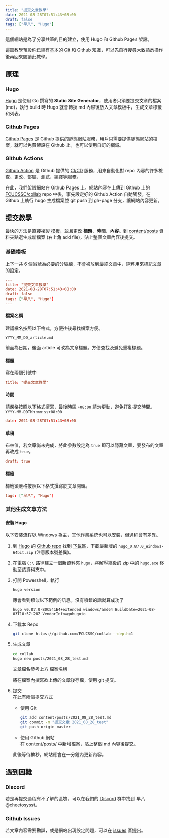 ```yaml
---
title: "提交文章教學"
date: 2021-08-28T07:51:43+08:00
draft: false
tags: ["早八", "Hugo"]
---
```


這個網站是為了分享共筆的目的建立，使用 Hugo 和 Github Pages 架設。

<!--more-->
這篇教學預設你已經有基本的 Git 和 Github 知識，可以先自行搜尋大致熟悉操作後再回來閱讀此教學。

## 原理
### Hugo
[Hugo](https://gohugo.io/) 是使用 Go 撰寫的 **Static Site Generator**，使用者只須要提交文章的檔案 (md)，執行 build 時 Hugo 就會轉換 md 內容後放入文章模板中，生成文章標籤和列表。
### Github Pages
[Github Pages](https://pages.github.com/) 是 Github 提供的靜態網站服務，用戶只需要提供靜態網站的檔案，就可以免費架設在 Github 上，也可以使用自訂的網域。

### Github Actions
[Github Action](https://github.com/features/actions) 是 Github 提供的 [CI/CD](https://zh.wikipedia.org/zh-tw/CI/CD) 服務，用來自動化對 repo 內容的許多檢查、更改、部屬、測試、編譯等服務。

在此，我們架設網站在 Github Pages 上，網站內容在上傳到 Github 上的 [FCUCSSC/collab](https://github.com/FCUCSSC/collab) repo 中後，事先設定好的 Github Action 自動觸發，在 Github 上執行 hugo 生成檔案並 git push 到 gh-page 分支，讓網站內容更新。

## 提交教學
最快的方法是直接複製 [模板](https://raw.githubusercontent.com/FCUCSSC/collab/master/template.md)，並且更改 **標題**、**時間**、**內容**。到 [content/posts](https://github.com/FCUCSSC/collab/tree/master/content/posts) 資料夾點選生成新檔案 (右上角 add file)，貼上整個文章內容後提交。

### 基礎模板
上下一共 6 個減號為必要的分隔線，不會被放到最終文章中，純粹用來標記文章的設定。
```toml
---
title: "提交文章教學"
date: 2021-08-28T07:51:43+08:00
draft: false
tags: ["早八", "Hugo"]
---
```

#### 檔案名稱
建議檔名按照以下格式，方便往後尋找檔案方便。
```
YYYY_MM_DD_article.md
```
前面為日期，後面 article 可改為文章標題。方便查找及避免重複標題。

#### 標題
寫在兩個引號中
```toml
title: "提交文章教學"
```

#### 時間
請嚴格按照以下格式撰寫，最後時區 `+08:00` 請勿更動，避免打亂提交時間。
`YYYY-MM-DDThh:mm:ss+08:00`
```toml
date: 2021-08-28T07:51:43+08:00
```

#### 草稿
布林值，若文章尚未完成，將此參數設定為 `true` 即可以隱藏文章，要發布的文章再改成 `true`。
```toml
draft: true
```

#### 標籤
標籤須嚴格按照以下格式撰寫於文章開頭。
```toml
tags: ["早八", "Hugo"]
```

### 其他生成文章方法
#### 安裝 Hugo
以下安裝流程以 Windows 為主，其他作業系統也可以安裝，但過程會有差異。

1. 到 [Hugo](https://gohugo.io/) 的 [Github repo](https://github.com/gohugoio/hugo) 找到 [下載區](https://github.com/gohugoio/hugo/releases)，下載最新版的 `hugo_0.87.0_Windows-64bit.zip` (注意版本號差異)。
2. 在電腦 `C:\` 路徑建立一個新資料夾 `hugo`，將解壓縮後的 zip 中的 `hugo.exe` 移動至該資料夾中。
3. 打開 Powershell，執行
	```powershell
	hugo version
	```
	應會看到類似以下範例的訊息，沒有噴錯的話就算成功了
	```
	hugo v0.87.0-B0C541E4+extended windows/amd64 BuildDate=2021-08-03T10:57:28Z VendorInfo=gohugoio
	```
4. 下載本 Repo
	```bash
	git clone https://github.com/FCUCSSC/collab --depth=1
	```
5. 生成文章
	```bash
	cd collab
	hugo new posts/2021_08_28_test.md
	```
	文章檔名參考上方 [檔案名稱](#檔案名稱)
	
	將在檔案內撰寫欲上傳的文章後存檔，使用 git 提交。
6. 提交  
	在此有兩個提交方式
	- 使用 Git
		```bash
		git add content/posts/2021_08_28_test.md
		git commit -m "提交文章 2021_08_28_test"
		git push origin master
		```
	- 使用 Github 網站  
		在 [content/posts/](https://github.com/FCUCSSC/collab/tree/master/content/posts) 中新增檔案，貼上整個 md 內容後提交。
	
	此後等待數秒，網站應會在一分鐘內更新內容。

## 遇到困難
### Discord
若是再提交過程有不了解的區塊，可以在我們的 [Discord](https://discord.gg/XMW34eyBqV) 群中找到 早八 @cheetosysst。

### Github Issues
若文章內容需要勘誤，或是網站出現設定問題，可以在 [issues](https://github.com/FCUCSSC/collab/issues) 區提出。
